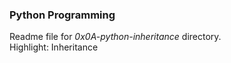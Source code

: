 ### Python Programming
Readme file for *0x0A-python-inheritance* directory.  
Highlight: Inheritance
